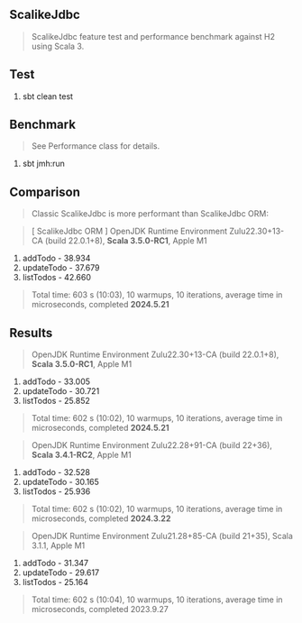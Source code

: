 ScalikeJdbc
-----------
>ScalikeJdbc feature test and performance benchmark against H2 using Scala 3.

Test
----
1. sbt clean test

Benchmark
---------
>See Performance class for details.
1. sbt jmh:run

Comparison
----------
>Classic ScalikeJdbc is more performant than ScalikeJdbc ORM:

>[ ScalikeJdbc ORM ] OpenJDK Runtime Environment Zulu22.30+13-CA (build 22.0.1+8), **Scala 3.5.0-RC1**, Apple M1
1. addTodo - 38.934
2. updateTodo - 37.679
3. listTodos - 42.660
>Total time: 603 s (10:03), 10 warmups, 10 iterations, average time in microseconds, completed **2024.5.21**

Results
-------
>OpenJDK Runtime Environment Zulu22.30+13-CA (build 22.0.1+8), **Scala 3.5.0-RC1**, Apple M1
1. addTodo - 33.005
2. updateTodo - 30.721
3. listTodos - 25.852
>Total time: 602 s (10:02), 10 warmups, 10 iterations, average time in microseconds, completed **2024.5.21**

>OpenJDK Runtime Environment Zulu22.28+91-CA (build 22+36), **Scala 3.4.1-RC2**, Apple M1
1. addTodo - 32.528
2. updateTodo - 30.165
3. listTodos - 25.936
>Total time: 602 s (10:02), 10 warmups, 10 iterations, average time in microseconds, completed **2024.3.22**

>OpenJDK Runtime Environment Zulu21.28+85-CA (build 21+35), Scala 3.1.1, Apple M1
1. addTodo - 31.347
2. updateTodo - 29.617
3. listTodos - 25.164
>Total time: 602 s (10:04), 10 warmups, 10 iterations, average time in microseconds, completed 2023.9.27